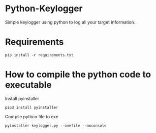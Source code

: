 # Python-Keylogger
Simple keylogger using python to log all your target information. 
# Requirements
```
pip install -r requirements.txt
```
# How to compile the python code to executable

Install pyinstaller
```
pip3 install pyinstaller
```

Compile python file to exe
```
pyinstaller keylogger.py --onefile --noconsole
```
